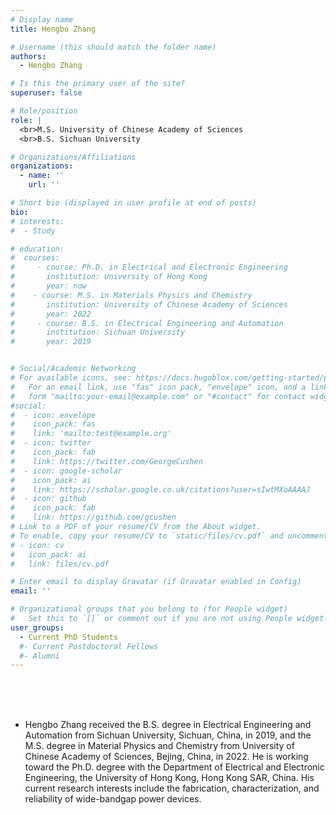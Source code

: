 ```yaml
---
# Display name
title: Hengbo Zhang

# Username (this should match the folder name)
authors:
  - Hengbo Zhang

# Is this the primary user of the site?
superuser: false

# Role/position
role: |
  <br>M.S. University of Chinese Academy of Sciences
  <br>B.S. Sichuan University

# Organizations/Affiliations
organizations:
  - name: ''
    url: ''

# Short bio (displayed in user profile at end of posts)
bio: 
# interests:
#  - Study

# education:
#  courses:
#     - course: Ph.D. in Electrical and Electronic Engineering
#       institution: University of Hong Kong  
#       year: now
#    - course: M.S. in Materials Physics and Chemistry
#       institution: University of Chinese Academy of Sciences
#       year: 2022
#     - course: B.S. in Electrical Engineering and Automation
#       institution: Sichuan University
#       year: 2019


# Social/Academic Networking
# For available icons, see: https://docs.hugoblox.com/getting-started/page-builder/#icons
#   For an email link, use "fas" icon pack, "envelope" icon, and a link in the
#   form "mailto:your-email@example.com" or "#contact" for contact widget.
#social:
#  - icon: envelope
#    icon_pack: fas
#    link: 'mailto:test@example.org'
#  - icon: twitter
#    icon_pack: fab
#    link: https://twitter.com/GeorgeCushen
#  - icon: google-scholar
#    icon_pack: ai
#    link: https://scholar.google.co.uk/citations?user=sIwtMXoAAAAJ
#  - icon: github
#    icon_pack: fab
#    link: https://github.com/gcushen
# Link to a PDF of your resume/CV from the About widget.
# To enable, copy your resume/CV to `static/files/cv.pdf` and uncomment the lines below.
# - icon: cv
#   icon_pack: ai
#   link: files/cv.pdf

# Enter email to display Gravatar (if Gravatar enabled in Config)
email: ''

# Organizational groups that you belong to (for People widget)
#   Set this to `[]` or comment out if you are not using People widget.
user_groups:
  - Current PhD Students
  #- Current Postdoctoral Fellows
  #- Alumni
---
```

<br><br><br>
 - Hengbo Zhang received the B.S. degree in Electrical Engineering and Automation from Sichuan University, Sichuan, China, in 2019, and the M.S. degree in Material Physics and Chemistry from University of Chinese Academy of Sciences, Bejing, China, in 2022. He is working toward the Ph.D. degree with the Department of Electrical and Electronic Engineering, the University of Hong Kong, Hong Kong SAR, China. His current research interests include the fabrication, characterization, and reliability of wide-bandgap power devices.
